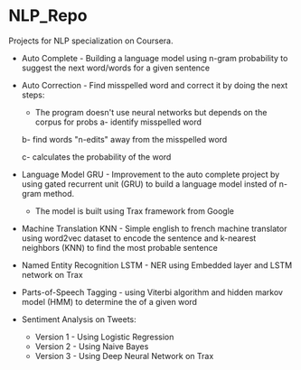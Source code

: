 # NLP_Repo

Projects for NLP specialization on Coursera.

* Auto Complete - Building a language model using n-gram probability to suggest the next word/words for a given sentence

* Auto Correction - Find misspelled word and correct it by doing the next steps:
	* The program doesn't use neural networks but depends on the corpus for probs
	a- identify misspelled word
	
	b- find words "n-edits" away from the misspelled word
	
	c- calculates the probability of the word
	

* Language Model GRU - Improvement to the auto complete project by using gated recurrent unit (GRU) to build a language model insted of n-gram method.
	* The model is built using Trax framework from Google

* Machine Translation KNN - Simple english to french machine translator using word2vec dataset to encode the sentence and k-nearest neighbors (KNN) to find the most probable sentence

* Named Entity Recognition LSTM - NER using Embedded layer and LSTM network on Trax

* Parts-of-Speech Tagging - using Viterbi algorithm and hidden markov model (HMM) to determine the <PoS> of a given word


* Sentiment Analysis on Tweets:
	* Version 1 - Using Logistic Regression
	* Version 2 - Using Naive Bayes
	* Version 3 - Using Deep Neural Network on Trax
